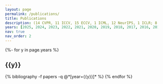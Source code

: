 ```yaml
---
layout: page
permalink: /publications/
title: Publications
description: (14 CVPR, 11 ICCV, 15 ECCV, 1 ICML, 12 NeurIPS, 1 ICLR; 8 TPAMI, 9 IJCV) # publications by categories in reversed chronological order. generated by jekyll-scholar.
years: [2025, 2024, 2023, 2022, 2021, 2020, 2019, 2018, 2017, 2016, 2015, 2014, 2013, 2012]
nav: true
nav_order: 2
---
```

<!-- _pages/publications.md -->
<div class="publications">

{%- for y in page.years %}
  <h2 class="year">{{y}}</h2>
  {% bibliography -f papers -q @*[year={{y}}]* %}
{% endfor %}

</div>
